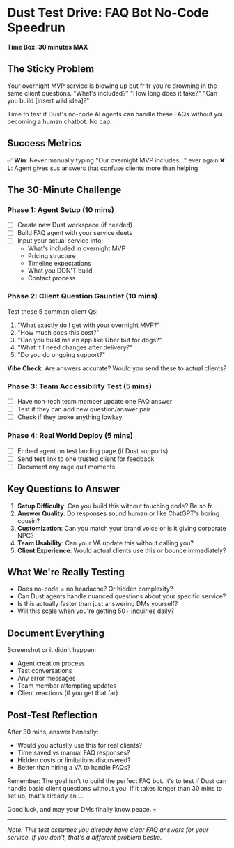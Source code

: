 # Dust Test Drive: FAQ Bot No-Code Speedrun

**Time Box: 30 minutes MAX**

## The Sticky Problem

Your overnight MVP service is blowing up but fr fr you're drowning in the same client questions. "What's included?" "How long does it take?" "Can you build [insert wild idea]?" 

Time to test if Dust's no-code AI agents can handle these FAQs without you becoming a human chatbot. No cap.

## Success Metrics

✅ **Win**: Never manually typing "Our overnight MVP includes..." ever again
❌ **L**: Agent gives sus answers that confuse clients more than helping

## The 30-Minute Challenge

### Phase 1: Agent Setup (10 mins)
- [ ] Create new Dust workspace (if needed)
- [ ] Build FAQ agent with your service deets
- [ ] Input your actual service info:
  - What's included in overnight MVP
  - Pricing structure 
  - Timeline expectations
  - What you DON'T build
  - Contact process

### Phase 2: Client Question Gauntlet (10 mins)
Test these 5 common client Qs:
1. "What exactly do I get with your overnight MVP?"
2. "How much does this cost?"
3. "Can you build me an app like Uber but for dogs?"
4. "What if I need changes after delivery?"
5. "Do you do ongoing support?"

**Vibe Check**: Are answers accurate? Would you send these to actual clients?

### Phase 3: Team Accessibility Test (5 mins)
- [ ] Have non-tech team member update one FAQ answer
- [ ] Test if they can add new question/answer pair
- [ ] Check if they broke anything lowkey

### Phase 4: Real World Deploy (5 mins)
- [ ] Embed agent on test landing page (if Dust supports)
- [ ] Send test link to one trusted client for feedback
- [ ] Document any rage quit moments

## Key Questions to Answer

1. **Setup Difficulty**: Can you build this without touching code? Be so fr.
2. **Answer Quality**: Do responses sound human or like ChatGPT's boring cousin?
3. **Customization**: Can you match your brand voice or is it giving corporate NPC?
4. **Team Usability**: Can your VA update this without calling you?
5. **Client Experience**: Would actual clients use this or bounce immediately?

## What We're Really Testing

- Does no-code = no headache? Or hidden complexity?
- Can Dust agents handle nuanced questions about your specific service?
- Is this actually faster than just answering DMs yourself?
- Will this scale when you're getting 50+ inquiries daily?

## Document Everything

Screenshot or it didn't happen:
- Agent creation process
- Test conversations
- Any error messages
- Team member attempting updates
- Client reactions (if you get that far)

## Post-Test Reflection

After 30 mins, answer honestly:
- Would you actually use this for real clients?
- Time saved vs manual FAQ responses?
- Hidden costs or limitations discovered?
- Better than hiring a VA to handle FAQs?

Remember: The goal isn't to build the perfect FAQ bot. It's to test if Dust can handle basic client questions without you. If it takes longer than 30 mins to set up, that's already an L.

Good luck, and may your DMs finally know peace. 💀

---

*Note: This test assumes you already have clear FAQ answers for your service. If you don't, that's a different problem bestie.*